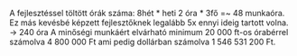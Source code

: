A fejlesztéssel töltött órák száma: 8hét * heti 2 óra * 3fő =~ 48 munkaóra.
Ez más kevésbé képzett fejlesztőknek legalább 5x ennyi ideig tartott volna. -> 240 óra
A minőségi munkáért elvárható minimum 20 000 ft-os órabérrel számolva 4 800 000 Ft ami pedig dollárban számolva 1 546 531 200 Ft.
